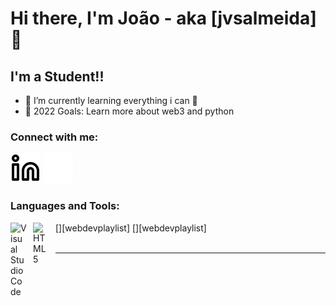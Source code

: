 # Hi there, I'm João - aka [jvsalmeida] 👋 

## I'm a Student!!
- 🌱 I’m currently learning everything i can 🤣
- 🥅 2022 Goals: Learn more about web3 and python

### Connect with me:
[![website](./img/linkedin-light.svg)](https://linkedin.com/in/jvsalmeida#gh-light-mode-only)
[![website](./img/linkedin-dark.svg)](https://linkedin.com/in/jvsalmeida#gh-dark-mode-only)

### Languages and Tools:

[<img align="left" alt="Visual Studio Code" width="26px" src="https://cdn.jsdelivr.net/gh/devicons/devicon/icons/vscode/vscode-original.svg" style="padding-right:10px;" />][webdevplaylist]
[<img align="left" alt="HTML5" width="26px" src="https://cdn.jsdelivr.net/gh/devicons/devicon/icons/html5/html5-original.svg" style="padding-right:10px;" />][webdevplaylist]
<br />
<br />

---

[linkedin]: https://linkedin.com/in/jvsalmeida

